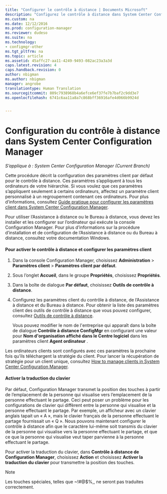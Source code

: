 ```yaml
---
title: "Configurer le contrôle à distance | Documents Microsoft"
description: "Configurez le contrôle à distance dans System Center Configuration Manager."
ms.custom: na
ms.date: 12/12/2016
ms.prod: configuration-manager
ms.reviewer: dudeso
ms.suite: na
ms.technology:
- configmgr-other
ms.tgt_pltfrm: na
ms.topic: article
ms.assetid: 45affc27-aa11-4249-9493-082ac23a3a3d
caps.latest.revision: 4
caps.handback.revision: 0
author: nbigman
ms.author: nbigman
manager: angrobe
translationtype: Human Translation
ms.sourcegitcommit: 809c7938968b4a6efce6ef37fe7b7baf2c9dd3e7
ms.openlocfilehash: 6741c6aa11a8a7c868bff36916afe4d066b9924d


---
```

# <a name="configuring-remote-control-in-system-center-configuration-manager"></a>Configuration du contrôle à distance dans System Center Configuration Manager

*S’applique à : System Center Configuration Manager (Current Branch)*

 Cette procédure décrit la configuration des paramètres client par défaut pour le contrôle à distance. Ces paramètres s’appliquent à tous les ordinateurs de votre hiérarchie. Si vous voulez que ces paramètres s’appliquent seulement à certains ordinateurs, affectez un paramètre client personnalisé à un regroupement contenant ces ordinateurs. Pour plus d’informations, consultez [Guide pratique pour configurer les paramètres client dans System Center Configuration Manager](../../../../core/clients/deploy/configure-client-settings.md). 

Pour utiliser l’Assistance à distance ou le Bureau à distance, vous devez les installer et les configurer sur l’ordinateur qui exécute la console Configuration Manager. Pour plus d’informations sur la procédure d’installation et de configuration de l’Assistance à distance ou du Bureau à distance, consultez votre documentation Windows.  

#### <a name="to-enable-remote-control-and-configure-client-settings"></a>Pour activer le contrôle à distance et configurer les paramètres client  

1.  Dans la console Configuration Manager, choisissez **Administration** > **Paramètres client** > **Paramètres client par défaut**.  

4.  Sous l’onglet **Accueil**, dans le groupe **Propriétés**, choisissez **Propriétés**.  

5.  Dans la boîte de dialogue **Par défaut**, choisissez **Outils de contrôle à distance**.  

6.  Configurez les paramètres client du contrôle à distance, de l’Assistance à distance et du Bureau à distance. Pour obtenir la liste des paramètres client des outils de contrôle à distance que vous pouvez configurer, consultez [Outils de contrôle à distance](../../../../core/clients/deploy/about-client-settings.md#remote-tools).  

    Vous pouvez modifier le nom de l'entreprise qui apparaît dans la boîte de dialogue **Contrôle à distance ConfigMgr** en configurant une valeur pour **Nom d'organisation affiché dans le Centre logiciel** dans les paramètres client **Agent ordinateur** .  

 Les ordinateurs clients sont configurés avec ces paramètres la prochaine fois qu’ils téléchargent la stratégie du client. Pour lancer la récupération de stratégie pour un client unique, consultez [How to manage clients in System Center Configuration Manager](../../../../core/clients/manage/manage-clients.md).  

#### <a name="enable-keyboard-translation"></a>Activer la traduction du clavier

Par défaut, Configuration Manager transmet la position des touches à partir de l’emplacement de la personne qui visualise vers l’emplacement de la personne effectuant le partage. Ceci peut poser un problème pour les configurations de clavier qui diffèrent entre la personne qui visualise et la personne effectuant le partage. Par exemple, un afficheur avec un clavier anglais tapait un « A », mais le clavier français de la personne effectuant le partage fournissait un « Q ». Nous pouvons maintenant configurer le contrôle à distance afin que le caractère lui-même soit transmis du clavier de la personne qui visualise vers la personne effectuant le partage, et que ce que la personne qui visualise veut taper parvienne à la personne effectuant le partage.

Pour activer la traduction du clavier, dans **Contrôle à distance de Configuration Manager**, choisissez **Action** et choisissez **Activer la traduction du clavier** pour transmettre la position des touches.

> [!NOTE]
>
> Les touches spéciales, telles que ~!#@$%,, ne seront pas traduites correctement.


<!--HONumber=Dec16_HO3-->


